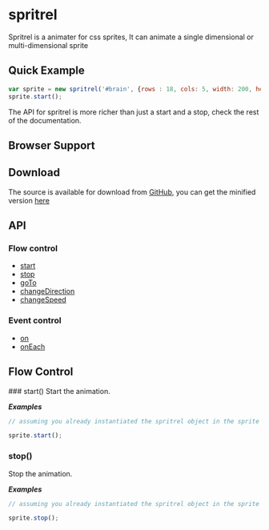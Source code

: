 spritrel
========
Spritrel is a animater for css sprites, It can animate a single dimensional or multi-dimensional sprite

## Quick Example

```javascript
var sprite = new spritrel('#brain', {rows : 18, cols: 5, width: 200, height: 130, img : 'brain.png'});
sprite.start();
```

The API for spritrel is more richer than just a start and a stop, check the rest of the documentation.

## Browser Support



## Download
The source is available for download from [GitHub](https://github.com/ricardofbarros/spritrel/tree/master/src), you can get the minified version [here](#)

## API

### Flow control
* [start](#start)
* [stop](#stop)
* [goTo](#goTo)
* [changeDirection](#changeDirection)
* [changeSpeed](#changeSpeed)


### Event control
* [on](#on)
* [onEach](#onEach)


## Flow Control

<a name="start"/>
### start()
Start the animation.

___Examples___

```javascript
// assuming you already instantiated the spritrel object in the sprite var

sprite.start();
```

### stop()
Stop the animation.

___Examples___

```javascript
// assuming you already instantiated the spritrel object in the sprite var

sprite.stop();
```
